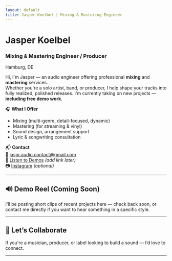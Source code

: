 ```yaml
---
layout: default
title: Jasper Koelbel | Mixing & Mastering Engineer
---
```


# Jasper Koelbel  
### Mixing & Mastering Engineer / Producer  
Hamburg, DE

Hi, I'm Jasper — an audio engineer offering professional **mixing** and **mastering** services.  
Whether you're a solo artist, band, or producer, I help shape your tracks into fully realized, polished releases. I'm currently taking on new projects — **including free demo work**.

🎧 **What I Offer**  
- Mixing (multi-genre, detail-focused, dynamic)
- Mastering (for streaming & vinyl)
- Sound design, arrangement support  
- Lyric & songwriting consultation

📬 **Contact**  
📧 [jaspr.audio.contact@gmail.com](mailto:jaspr.audio.contact@gmail.com)  
📀 [Listen to Demos](#demos) *(add link later)*  
📷 [Instagram](https://instagram.com/yourusername) *(optional)*

---

## 🔊 Demo Reel (Coming Soon)  
I'll be posting short clips of recent projects here — check back soon, or contact me directly if you want to hear something in a specific style.

---

## 🤝 Let’s Collaborate  
If you're a musician, producer, or label looking to build a sound — I’d love to connect.

---
